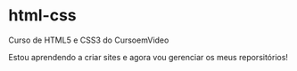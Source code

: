 # html-css
 Curso de HTML5 e CSS3 do CursoemVideo

 Estou aprendendo a criar sites e agora vou gerenciar os meus reporsitórios!

